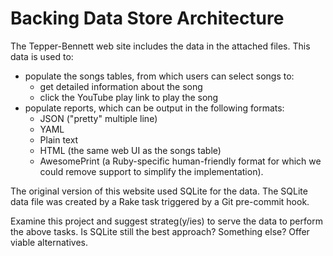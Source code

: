 # Backing Data Store Architecture

The Tepper-Bennett web site includes the data in the attached files. This data is used to:

* populate the songs tables, from which users can select songs to:
  * get detailed information about the song
  * click the YouTube play link to play the song
* populate reports, which can be output in the following formats:
  * JSON ("pretty" multiple line)
  * YAML
  * Plain text
  * HTML (the same web UI as the songs table)
  * AwesomePrint (a Ruby-specific human-friendly format for which we could remove support to simplify the implementation).
  
The original version of this website used SQLite for the data. 
The SQLite data file was created by a Rake task triggered by a Git pre-commit hook.

Examine this project and suggest strateg(y/ies) to serve the data to perform the above tasks.
Is SQLite still the best approach? Something else? Offer viable alternatives.
